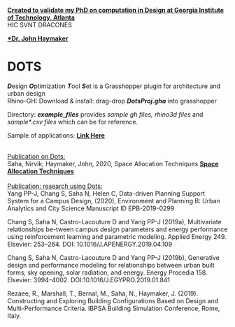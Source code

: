 <u><b>Created to validate my PhD on computation in Design at Georgia Institute of Technology, Atlanta</b></u> <br/>HIC SVNT DRACONES <br/>

<a href="https://www.linkedin.com/in/john-haymaker-a225b519/"><b>*Dr. John Haymaker</b></a>
# DOTS
<b><i>D</i></b>esign <b><i>O</i></b>ptimization <b><i>T</i></b>ool <b><i>S</i></b>et is a Grasshopper plugin for architecture and urban design<br/>
Rhino-GH: Download & install: drag-drop <b><i>DotsProj.gha</i></b> into grasshopper<br/>

Directory: <b><i>example_files</i></b> provides <i>sample gh files, rhino3d files</i> and <i>sample*.csv files </i>which can be for reference.<br/>

Sample of applications: <a href="https://docs.google.com/presentation/d/1Ne_31PJb3ATaCvFkMDzsDOhXW9aYIZTcQaotayGzmdo/edit?usp=sharing"> <b> Link Here</b></a>
</br></br>

<u>Publication on Dots:</u></br>
Saha, Nirvik; Haymaker, John, 2020, Space Allocation Techniques
<a href="http://papers.cumincad.org/cgi-bin/works/paper/acadia20_248"><b> Space Allocation Techniques </b> </a>
</br></br>
<u>Publication: research using Dots:</u></br>
Yang PP-J, Chang S, Saha N, Helen C, Data-driven Planning Support System for a Campus Design, (2020),  Environment and Planning B: Urban Analytics and City Science Manuscript ID EPB-2019-0299 </br>

Chang S, Saha N, Castro-Lacouture D and Yang PP-J (2019a), Multivariate relationships be-tween campus design parameters and energy performance using reinforcement learning and parametric modeling. Applied Energy 249. Elsevier: 253–264. DOI: 10.1016/J.APENERGY.2019.04.109</br>

Chang S, Saha N, Castro-Lacouture D and Yang PP-J (2019b), Generative design and performance modeling for relationships between urban built forms, sky opening, solar radiation, and energy. Energy Procedia 158. Elsevier: 3994–4002. DOI:10.1016/J.EGYPRO.2019.01.841</br>

Rezaee, R., Marshall, T., Bernal, M., Saha, N., Haymaker, J. (2019). Constructing and Exploring Building Configurations Based on Design and Multi-Performance Criteria. IBPSA Building Simulation Conference, Rome, Italy.</br>



